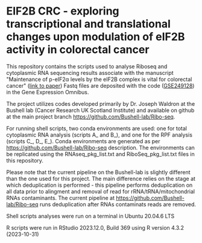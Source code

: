 # EIF2B CRC - exploring transcriptional and translational changes upon modulation of eIF2B activity in colorectal cancer

This repository contains the scripts used to analyse Riboseq and cytoplasmic RNA sequencing results associate with the manuscript "Maintenance of p-eIF2α levels by the eIF2B complex is vital for colorectal cancer" ([link to paper](https://doi.org/10.1038/s44318-025-00381-9))
Fastq files are deposited with the code ([GSE249128](https://www.ncbi.nlm.nih.gov/geo/query/acc.cgi?acc=GSE249128)) in the Gene Expression Omnibus.

The project utilizes codes developed primarily by Dr. Joseph Waldron at the Bushell lab (Cancer Research UK Scotland Institute) and available on github at the main project branch https://github.com/Bushell-lab/Ribo-seq.

For running shell scripts, two conda environments are used: one for total cytoplasmic RNA analysis (scripts A_ and B_), and one for the RPF analysis (scripts C_, D_, E_).
Conda environments are generated as per https://github.com/Bushell-lab/Ribo-seq description.
The environments can be replicated using the RNAseq_pkg_list.txt and RiboSeq_pkg_list.txt files in this repository.

Please note that the current pipeline on the Bushell-lab is slightly different than the one used for this project.
The main difference relies on the stage at which deduplication is performed - this pipeline performs deduplication on all data prior to alingment and removal of read for rRNA/tRNA/mitochondrial RNAs contaminants. The current pipeline at https://github.com/Bushell-lab/Ribo-seq runs deduplication after RNAs contaminats reads are removed.

Shell scripts analyses were run on a terminal in Ubuntu 20.04.6 LTS

R scripts were run in RStudio 2023.12.0, Build 369 using R version 4.3.2 (2023-10-31)  
